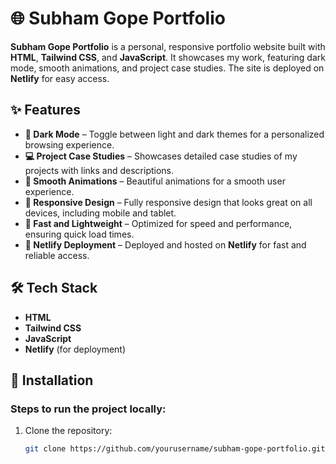 # 🌐 Subham Gope Portfolio

**Subham Gope Portfolio** is a personal, responsive portfolio website built with **HTML**, **Tailwind CSS**, and **JavaScript**. It showcases my work, featuring dark mode, smooth animations, and project case studies. The site is deployed on **Netlify** for easy access.

## ✨ Features  
- **🌙 Dark Mode** – Toggle between light and dark themes for a personalized browsing experience.  
- **💻 Project Case Studies** – Showcases detailed case studies of my projects with links and descriptions.  
- **🎨 Smooth Animations** – Beautiful animations for a smooth user experience.  
- **📱 Responsive Design** – Fully responsive design that looks great on all devices, including mobile and tablet.  
- **🚀 Fast and Lightweight** – Optimized for speed and performance, ensuring quick load times.  
- **🔗 Netlify Deployment** – Deployed and hosted on **Netlify** for fast and reliable access.

## 🛠 Tech Stack  

- **HTML**  
- **Tailwind CSS**  
- **JavaScript**  
- **Netlify** (for deployment)

## 🚀 Installation

### **Steps to run the project locally:**

1. Clone the repository:
   ```bash
   git clone https://github.com/yourusername/subham-gope-portfolio.git

